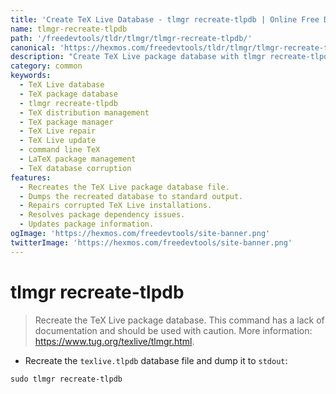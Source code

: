 ```yaml
---
title: 'Create TeX Live Database - tlmgr recreate-tlpdb | Online Free DevTools by Hexmos'
name: tlmgr-recreate-tlpdb
path: '/freedevtools/tldr/tlmgr/tlmgr-recreate-tlpdb/'
canonical: 'https://hexmos.com/freedevtools/tldr/tlmgr/tlmgr-recreate-tlpdb/'
description: "Create TeX Live package database with tlmgr recreate-tlpdb. Rebuild your TeX distribution's package database efficiently and resolve package issues. Free online tool, no registration required."
category: common
keywords:
  - TeX Live database
  - TeX package database
  - tlmgr recreate-tlpdb
  - TeX distribution management
  - TeX package manager
  - TeX Live repair
  - TeX Live update
  - command line TeX
  - LaTeX package management
  - TeX database corruption
features:
  - Recreates the TeX Live package database file.
  - Dumps the recreated database to standard output.
  - Repairs corrupted TeX Live installations.
  - Resolves package dependency issues.
  - Updates package information.
ogImage: 'https://hexmos.com/freedevtools/site-banner.png'
twitterImage: 'https://hexmos.com/freedevtools/site-banner.png'
---
```


# tlmgr recreate-tlpdb

> Recreate the TeX Live package database.
> This command has a lack of documentation and should be used with caution.
> More information: <https://www.tug.org/texlive/tlmgr.html>.

- Recreate the `texlive.tlpdb` database file and dump it to `stdout`:

`sudo tlmgr recreate-tlpdb`
